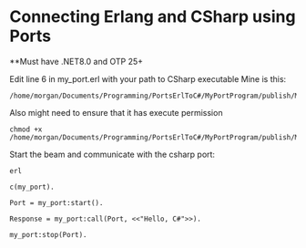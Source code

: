 # Connecting Erlang and CSharp using Ports

**Must have .NET8.0 and OTP 25+

Edit line 6 in my_port.erl with your path to CSharp executable 
Mine is this:
```
/home/morgan/Documents/Programming/PortsErlToC#/MyPortProgram/publish/MyPortProgram
```
Also might need to ensure that it has execute permission
```
chmod +x /home/morgan/Documents/Programming/PortsErlToC#/MyPortProgram/publish/MyPortProgram
```
Start the beam and communicate with the csharp port:
```
erl
```
```
c(my_port).
```
```
Port = my_port:start().
```
```
Response = my_port:call(Port, <<"Hello, C#">>).
```
```
my_port:stop(Port).
```